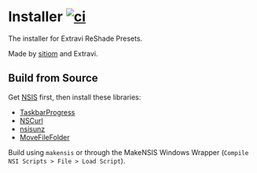 # Installer [![ci](https://github.com/Extravi/Installer/actions/workflows/ci.yaml/badge.svg)](https://github.com/Extravi/Installer/actions/workflows/ci.yaml)

The installer for Extravi ReShade Presets.

Made by [sitiom](https://github.com/sitiom) and Extravi.

## Build from Source
Get [NSIS](https://nsis.sourceforge.io/Download) first, then install these libraries:

- [TaskbarProgress](http://nsis.sourceforge.net/TaskbarProgress_plug-in)
- [NSCurl](https://github.com/negrutiu/nsis-nscurl)
- [nsisunz](https://github.com/past-due/nsisunz)
- [MoveFileFolder](https://nsis.sourceforge.io/MoveFileFolder)

Build using `makensis` or through the MakeNSIS Windows Wrapper (`Compile NSI Scripts > File > Load Script`).
